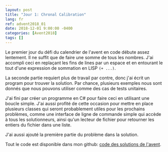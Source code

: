 ```yaml
---
layout: post
title: "Jour 1: Chronal Calibration"
lang: fr
ref: advent2018_01
date: 2018-12-01 9:00:00 -0400
categories: [Avent2018]
tags: []
---
```

Le premier jour du défi du calendrier de l'avent en code débute assez lentement. Il ne suffit que de faire une somme de tous les nombres. J'ai accompli ceci en replaçant les fins de lines par un espace et en entourant le tout d'une expression de sommation en LISP ```(+ ...)```.

La seconde partie requiert plus de travail par contre, donc j'ai écrit un program pour trouver la solution. Par chance, plusieurs exemples nous sont donnés que nous pouvons utiliser comme des cas de tests unitaires.

J'ai fini par créer un programme en C# pour faire ceci en utilisant une boucle simple. J'ai aussi profité de cette occasion pour mettre en place plusieurs classes qui seront probablement utiles pour les prochains problèmes, comme une interface de ligne de commande simple qui accède à tous les solutionneurs, ainsi qu'un lecteur de fichier pour retourner les entiers du fichier dans une liste.

J'ai aussi ajouté la première partie du problème dans la solution.

Tout le code est disponible dans mon github: [code des solutions de l'avent](https://github.com/lavoiecsh/lavoiecsh.github.io/tree/master/code/advent2018).